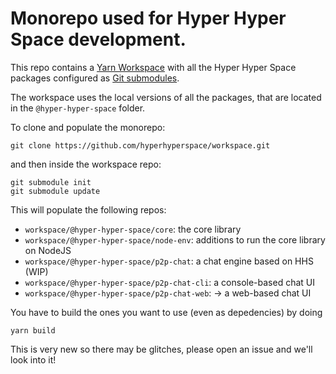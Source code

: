 # Monorepo used for Hyper Hyper Space development.

This repo contains a [Yarn Workspace](https://classic.yarnpkg.com/en/docs/workspaces/) with all the Hyper Hyper Space packages configured as [Git submodules](https://git-scm.com/book/en/v2/Git-Tools-Submodules).

The workspace uses the local versions of all the packages, that are located in the `@hyper-hyper-space` folder.

To clone and populate the monorepo:

```
git clone https://github.com/hyperhyperspace/workspace.git
```

and then inside the workspace repo:

```
git submodule init
git submodule update
```

This will populate the following repos:

- `workspace/@hyper-hyper-space/core`: the core library
- `workspace/@hyper-hyper-space/node-env`: additions to run the core library on NodeJS
- `workspace/@hyper-hyper-space/p2p-chat`: a chat engine based on HHS (WIP)
- `workspace/@hyper-hyper-space/p2p-chat-cli`: a console-based chat UI
- `workspace/@hyper-hyper-space/p2p-chat-web`: -> a web-based chat UI

You have to build the ones you want to use (even as depedencies) by doing

```
yarn build
```

This is very new so there may be glitches, please open an issue and we'll look into it!